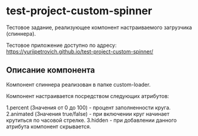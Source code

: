 # test-project-custom-spinner
Тестовое задание, реализующее компонент настраиваемого загрузчика (спиннера).

Тестовое приложение доступно по адресу: https://yuriipetrovich.github.io/test-project-custom-spinner/

## Описание компонента
Компонент спиннера реализован в папке custom-loader.

Компонент настраивается посредством следующих атрибутов:

1.percent (Значения от 0 до 100) - процент заполненности круга.
2.animated (Значения true/false) - при включении круг начинает крутиться по часовой стрелке.
3.hidden - при добавлении данного атрибута компонент скрывается.